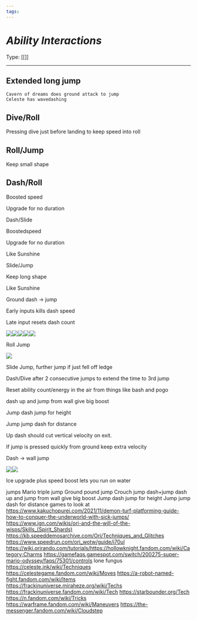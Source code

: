 ```yaml
---
tags:
---
```

# _Ability Interactions_

Type: [[]]

----

## Extended long jump  
	Cavern of dreams does ground attack to jump  
	Celeste has wavedashing

## Dive/Roll

Pressing dive just before landing to keep speed into roll

## Roll/Jump

Keep small shape

## Dash/Roll

Boosted speed

Upgrade for no duration

  

Dash/Slide

Boostedspeed

Upgrade for no duration

Like Sunshine

  

Slide/Jump

Keep long shape

Like Sunshine

Ground dash -> jump

Early inputs kills dash speed

Late input resets dash count

![](https://lh7-us.googleusercontent.com/oP4kjy9lR_CPw_ArBIzEv1Gz6MHJOOaWTcwwb6JsUCjOmJktod1ZCtJ8iRjgxvjAgZN38_jA6WDCPpPIZGBL9QRZ6dtgSDDxgs68DE6UVaJt--cVlxD9aKvVo75qpwFa81dB7K2XmYrqG6ZoJjatm-I)![](https://lh7-us.googleusercontent.com/yueja34v9FoXiTB-D5nJDn66Ztho6-BwU2PSVVWzbo4PLud2CKnlvVRDLB1LKDjJOO9nhEQZ3bW0LL_DX23N-g3eDxcv-bVmsceohof2MVxVVBMx5NqfUL7oYuL1nbc4BVQwLodk62lR4ClD7nSD-Fc)![](https://lh7-us.googleusercontent.com/ffg15UhHk5eySjzgOH37-wkLMpVvW2zVc3ugdsqoD0U-Y7iAnkK4irAyzw3Jt2yCNFQcE2YCpHfc84ozrP2BdwrPDGKOJRT7fEsIo1bZPUPzsliBW6T7VPWT7qL5_EyBVhf2sBHOlRfvTsHK_UJvgFg)![](https://lh7-us.googleusercontent.com/JLBNTlCX-n8Vgx6s-4kPCO0bpKIcvEdmAsAZJXIFMYbfYxFx76QhuUQVdZeW295oDviFZ3V8-wfYLjxFfEzyN7rnJlgwNh1oduvuj1uoSRkuw__6pXYOIDkEyAFf9B_oqD6UuPikApDzu2UUWQQbV0U)![](https://lh7-us.googleusercontent.com/6uDUTrIGRxmSMggmccrAnVz7R3XVvfnZ_hSNLpiofpNpLlK-a2qPkWuod4lvDFPC5CZjeC4-o4zvsD9HbGtBZ_A-rlHwNaRDK96lfcGQrSwT1OvDnK5qDYDdwMzI30512VKVUlP7X5TOVBuKLb6mupI)

  

Roll Jump

![](https://lh7-us.googleusercontent.com/4pmGVS1DgMNIKaTPGL70w4TPIZh5VXjcFv_-VlsbVcG4bW9hRgMxv0tyL2yQGk9SI6quMOJoI36a-jp9pJSTgZlTYA-CHy4txQk2cch-FIFnJdprfgOERiWQT9PIBzSGZ7OZXs_XWYodDGGAMLgTw4I)

Slide Jump, further jump if just fell off ledge

Dash/Dive after 2 consecutive jumps to extend the time to 3rd jump

Reset ability count/energy in the air from things like bash and pogo

dash up and jump from wall give big boost

Jump dash jump for height 

Jump jump dash for distance

Up dash should cut vertical velocity on exit. 

If jump is pressed quickly from ground keep extra velocity 

  

Dash -> wall jump

![](https://lh7-us.googleusercontent.com/rPChfq8xIzgHybGCqAyn-lD0UGSWPDautt4561CnIoeprMWN4rrzgsmSu5nUO4tZNasrlnYIuhNLElsGXv20GmEzDX3zDx7f-NybLaYSiEjBVdcUIxqi7swTOjBzFUY_qjCCo-yyvMtz8kDZubxqk2I)![](https://lh7-us.googleusercontent.com/dcplkz2_iDBu2W292IMee5Wugmfyx7R-ioK_RdSx8dqveM2Md_J9sO8RmgwHcXhp4_JgylmRuXKOfXDjcNX-iy8wYSckiBJkffOETMw_OoOiSOHpEq60isILObrHFjN70ZyjVy1tYOi2qmmiZEy-xVo)

Ice upgrade plus speed boost lets you run on water

jumps
		Mario triple jump
		Ground pound jump
		Crouch jump
	dash+jump
		dash up and jump from wall give big boost
		Jump dash jump for height 
		Jump jump dash for distance
	games to look at
		https://www.kakuchopurei.com/2021/11/demon-turf-platforming-guide-how-to-conquer-the-underworld-with-sick-jumps/
		https://www.ign.com/wikis/ori-and-the-will-of-the-wisps/Skills_(Spirit_Shards)
		https://kb.speeddemosarchive.com/Ori/Techniques_and_Glitches
		https://www.speedrun.com/ori_wotw/guide/i70ul
		https://wiki.orirando.com/tutorials/https://hollowknight.fandom.com/wiki/Category:Charms
		https://gamefaqs.gamespot.com/switch/200275-super-mario-odyssey/faqs/75301/controls
		lone fungus
		https://celeste.ink/wiki/Techniques
		https://celestegame.fandom.com/wiki/Moves
		https://a-robot-named-fight.fandom.com/wiki/Items
		https://frackinuniverse.miraheze.org/wiki/Techs
		https://frackinuniverse.fandom.com/wiki/Tech
		https://starbounder.org/Tech
		https://n.fandom.com/wiki/Tricks
		https://warframe.fandom.com/wiki/Maneuvers
		https://the-messenger.fandom.com/wiki/Cloudstep 
